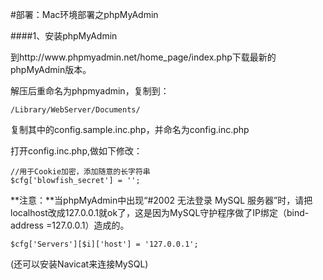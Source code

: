 #部署：Mac环境部署之phpMyAdmin


####1、安装phpMyAdmin
<p>
到http://www.phpmyadmin.net/home_page/index.php下载最新的phpMyAdmin版本。

解压后重命名为phpmyadmin，复制到：

	/Library/WebServer/Documents/
	
复制其中的config.sample.inc.php，并命名为config.inc.php

打开config.inc.php,做如下修改：
	
	//用于Cookie加密，添加随意的长字符串
	$cfg['blowfish_secret'] = '';
	
**注意：**当phpMyAdmin中出现“#2002 无法登录 MySQL 服务器”时，请把localhost改成127.0.0.1就ok了，这是因为MySQL守护程序做了IP绑定（bind-address =127.0.0.1）造成的。

	$cfg['Servers'][$i]['host'] = '127.0.0.1';
	
(还可以安装Navicat来连接MySQL)